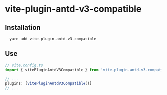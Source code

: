 # vite-plugin-antd-v3-compatible

## Installation

```shell
  yarn add vite-plugin-antd-v3-compatible
```

## Use

```javascript
// vite.config.ts
import { vitePluginAntdV3Compatible } from 'vite-plugin-antd-v3-compatible'

// ...
plugins: [vitePluginAntdV3Compatible()]
// ...
```
